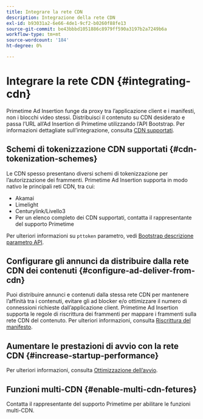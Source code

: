 ```yaml
---
title: Integrare la rete CDN
description: Integrazione della rete CDN
exl-id: b93031a2-6e66-4de1-9cf2-b0260f88fe13
source-git-commit: be43bbbd1051886c8979ff590a3197b2a7249b6a
workflow-type: tm+mt
source-wordcount: '184'
ht-degree: 0%

---
```


# Integrare la rete CDN {#integrating-cdn}

Primetime Ad Insertion funge da proxy tra l’applicazione client e i manifesti, non i blocchi video stessi. Distribuisci il contenuto su CDN desiderato e passa l’URL all’Ad Insertion di Primetime utilizzando l’API Bootstrap. Per informazioni dettagliate sull’integrazione, consulta [CDN supportati](/help/primetime-ad-insertion/technical-reference/supported-cdns.md).

## Schemi di tokenizzazione CDN supportati {#cdn-tokenization-schemes}

Le CDN spesso presentano diversi schemi di tokenizzazione per l’autorizzazione dei frammenti. Primetime Ad Insertion supporta in modo nativo le principali reti CDN, tra cui:

* Akamai
* Limelight
* Centurylink/Livello3
* Per un elenco completo dei CDN supportati, contatta il rappresentante del supporto Primetime

Per ulteriori informazioni su `pttoken` parametro, vedi [Bootstrap descrizione parametro API](/help/primetime-ad-insertion/technical-reference/bootstrap-api.md#parameter-description).

## Configurare gli annunci da distribuire dalla rete CDN dei contenuti {#configure-ad-deliver-from-cdn}

Puoi distribuire annunci e contenuti dalla stessa rete CDN per mantenere l’affinità tra i contenuti, evitare gli ad blocker e/o ottimizzare il numero di connessioni richieste dall’applicazione client. Primetime Ad Insertion supporta le regole di riscrittura dei frammenti per mappare i frammenti sulla rete CDN del contenuto. Per ulteriori informazioni, consulta [Riscrittura del manifesto](/help/primetime-ad-insertion/technical-reference/manifest-rewriting.md).

## Aumentare le prestazioni di avvio con la rete CDN {#increase-startup-performance}

Per ulteriori informazioni, consulta [Ottimizzazione dell’avvio](/help/primetime-ad-insertion/best-practices/optimize-video-startup-time.md).

## Funzioni multi-CDN {#enable-multi-cdn-fetures}

Contatta il rappresentante del supporto Primetime per abilitare le funzioni multi-CDN.
